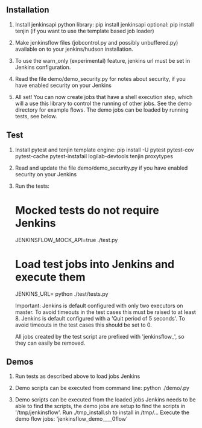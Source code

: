 Installation
------------

1. Install jenkinsapi python library:
   pip install jenkinsapi
   optional: pip install tenjin (if you want to use the template based job loader)

2. Make jenkinsflow files (jobcontrol.py and possibly unbuffered.py) available on to your jenkins/hudson installation.

3. To use the warn_only (experimental) feature, jenkins url must be set in Jenkins configuration.

4. Read the file demo/demo_security.py for notes about security, if you have enabled security on your Jenkins

5. All set! You can now create jobs that have a shell execution step, which will a use this library to control the running of other jobs.
   See the demo directory for example flows. The demo jobs can be loaded by running tests, see below.


Test
----

1. Install pytest and tenjin template engine:
   pip install -U pytest pytest-cov pytest-cache pytest-instafail logilab-devtools tenjin proxytypes

2. Read and update the file demo/demo_security.py if you have enabled security on your Jenkins

3. Run the tests:
   # Mocked tests do not require Jenkins
   JENKINSFLOW_MOCK_API=true ./test.py

   # Load test jobs into Jenkins and execute them
   JENKINS_URL=<your jenkins> python ./test/tests.py

   Important:
   Jenkins is default configured with only two executors on master. To avoid timeouts in the test cases this must be raised to at least 8.
   Jenkins is default configured with a 'Quit period of 5 seconds'. To avoid timeouts in the test cases this should be set to 0.

   All jobs created by the test script are prefixed with 'jenkinsflow_', so they can easily be removed.


Demos
----

1. Run tests as described above to load jobs Jenkins

2. Demo scripts can be executed from command line:
   python ./demo/<demo>.py 

3. Demo scripts can be executed from the loaded jobs
   Jenkins needs to be able to find the scripts, the demo jobs are setup to find the scripts in '/tmp/jenkinsflow'.
   Run ./tmp_install.sh to install in /tmp/...
   Execute the demo flow jobs: 'jenkinsflow_demo__<demo-name>__0flow'
